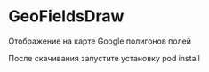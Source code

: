 # GeoFieldsDraw
Отображение на карте Google полигонов полей

После скачивания запустите установку pod install

